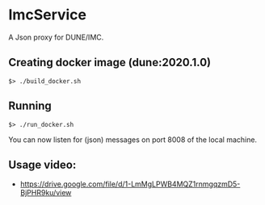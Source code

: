 # ImcService
A Json proxy for DUNE/IMC.

## Creating docker image (dune:2020.1.0)
```$> ./build_docker.sh```

## Running
```$> ./run_docker.sh```

You can now listen for (json) messages on port 8008 of the local machine.

## Usage video: 
 * https://drive.google.com/file/d/1-LmMgLPWB4MQZ1rnmgqzmD5-BjPHR9ku/view
